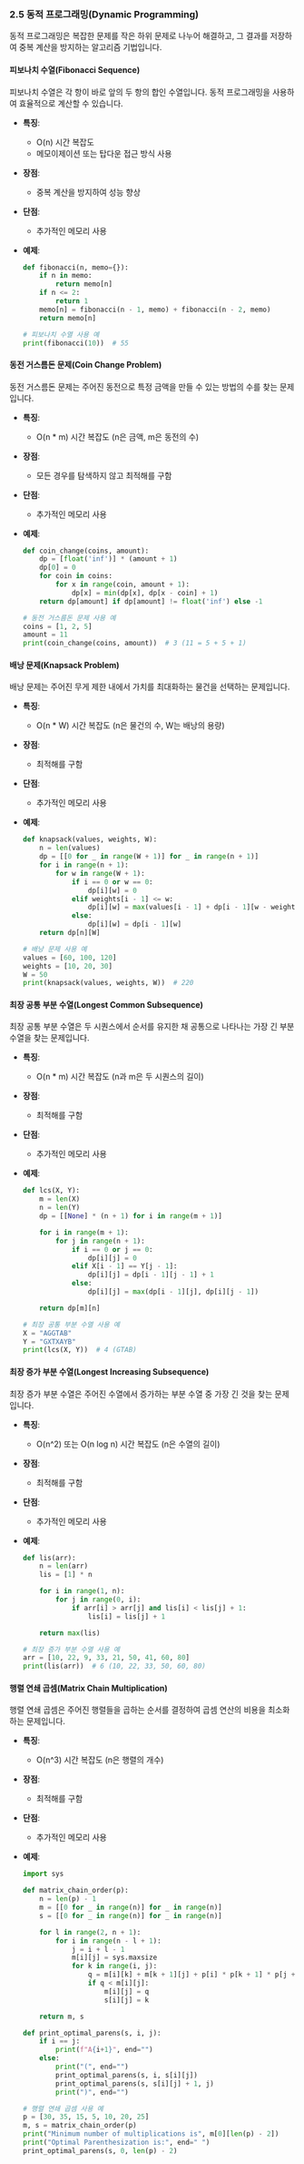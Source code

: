 ### 2.5 동적 프로그래밍(Dynamic Programming)

동적 프로그래밍은 복잡한 문제를 작은 하위 문제로 나누어 해결하고, 그 결과를 저장하여 중복 계산을 방지하는 알고리즘 기법입니다.

#### 피보나치 수열(Fibonacci Sequence)

피보나치 수열은 각 항이 바로 앞의 두 항의 합인 수열입니다. 동적 프로그래밍을 사용하여 효율적으로 계산할 수 있습니다.

- **특징**:
  - O(n) 시간 복잡도
  - 메모이제이션 또는 탑다운 접근 방식 사용

- **장점**:
  - 중복 계산을 방지하여 성능 향상

- **단점**:
  - 추가적인 메모리 사용

- **예제**:
  ```python
  def fibonacci(n, memo={}):
      if n in memo:
          return memo[n]
      if n <= 2:
          return 1
      memo[n] = fibonacci(n - 1, memo) + fibonacci(n - 2, memo)
      return memo[n]

  # 피보나치 수열 사용 예
  print(fibonacci(10))  # 55
  ```

#### 동전 거스름돈 문제(Coin Change Problem)

동전 거스름돈 문제는 주어진 동전으로 특정 금액을 만들 수 있는 방법의 수를 찾는 문제입니다.

- **특징**:
  - O(n * m) 시간 복잡도 (n은 금액, m은 동전의 수)

- **장점**:
  - 모든 경우를 탐색하지 않고 최적해를 구함

- **단점**:
  - 추가적인 메모리 사용

- **예제**:
  ```python
  def coin_change(coins, amount):
      dp = [float('inf')] * (amount + 1)
      dp[0] = 0
      for coin in coins:
          for x in range(coin, amount + 1):
              dp[x] = min(dp[x], dp[x - coin] + 1)
      return dp[amount] if dp[amount] != float('inf') else -1

  # 동전 거스름돈 문제 사용 예
  coins = [1, 2, 5]
  amount = 11
  print(coin_change(coins, amount))  # 3 (11 = 5 + 5 + 1)
  ```

#### 배낭 문제(Knapsack Problem)

배낭 문제는 주어진 무게 제한 내에서 가치를 최대화하는 물건을 선택하는 문제입니다.

- **특징**:
  - O(n * W) 시간 복잡도 (n은 물건의 수, W는 배낭의 용량)

- **장점**:
  - 최적해를 구함

- **단점**:
  - 추가적인 메모리 사용

- **예제**:
  ```python
  def knapsack(values, weights, W):
      n = len(values)
      dp = [[0 for _ in range(W + 1)] for _ in range(n + 1)]
      for i in range(n + 1):
          for w in range(W + 1):
              if i == 0 or w == 0:
                  dp[i][w] = 0
              elif weights[i - 1] <= w:
                  dp[i][w] = max(values[i - 1] + dp[i - 1][w - weights[i - 1]], dp[i - 1][w])
              else:
                  dp[i][w] = dp[i - 1][w]
      return dp[n][W]

  # 배낭 문제 사용 예
  values = [60, 100, 120]
  weights = [10, 20, 30]
  W = 50
  print(knapsack(values, weights, W))  # 220
  ```

#### 최장 공통 부분 수열(Longest Common Subsequence)

최장 공통 부분 수열은 두 시퀀스에서 순서를 유지한 채 공통으로 나타나는 가장 긴 부분 수열을 찾는 문제입니다.

- **특징**:
  - O(n * m) 시간 복잡도 (n과 m은 두 시퀀스의 길이)

- **장점**:
  - 최적해를 구함

- **단점**:
  - 추가적인 메모리 사용

- **예제**:
  ```python
  def lcs(X, Y):
      m = len(X)
      n = len(Y)
      dp = [[None] * (n + 1) for i in range(m + 1)]

      for i in range(m + 1):
          for j in range(n + 1):
              if i == 0 or j == 0:
                  dp[i][j] = 0
              elif X[i - 1] == Y[j - 1]:
                  dp[i][j] = dp[i - 1][j - 1] + 1
              else:
                  dp[i][j] = max(dp[i - 1][j], dp[i][j - 1])

      return dp[m][n]

  # 최장 공통 부분 수열 사용 예
  X = "AGGTAB"
  Y = "GXTXAYB"
  print(lcs(X, Y))  # 4 (GTAB)
  ```

#### 최장 증가 부분 수열(Longest Increasing Subsequence)

최장 증가 부분 수열은 주어진 수열에서 증가하는 부분 수열 중 가장 긴 것을 찾는 문제입니다.

- **특징**:
  - O(n^2) 또는 O(n log n) 시간 복잡도 (n은 수열의 길이)

- **장점**:
  - 최적해를 구함

- **단점**:
  - 추가적인 메모리 사용

- **예제**:
  ```python
  def lis(arr):
      n = len(arr)
      lis = [1] * n

      for i in range(1, n):
          for j in range(0, i):
              if arr[i] > arr[j] and lis[i] < lis[j] + 1:
                  lis[i] = lis[j] + 1

      return max(lis)

  # 최장 증가 부분 수열 사용 예
  arr = [10, 22, 9, 33, 21, 50, 41, 60, 80]
  print(lis(arr))  # 6 (10, 22, 33, 50, 60, 80)
  ```

#### 행렬 연쇄 곱셈(Matrix Chain Multiplication)

행렬 연쇄 곱셈은 주어진 행렬들을 곱하는 순서를 결정하여 곱셈 연산의 비용을 최소화하는 문제입니다.

- **특징**:
  - O(n^3) 시간 복잡도 (n은 행렬의 개수)

- **장점**:
  - 최적해를 구함

- **단점**:
  - 추가적인 메모리 사용

- **예제**:
  ```python
  import sys

  def matrix_chain_order(p):
      n = len(p) - 1
      m = [[0 for _ in range(n)] for _ in range(n)]
      s = [[0 for _ in range(n)] for _ in range(n)]

      for l in range(2, n + 1):
          for i in range(n - l + 1):
              j = i + l - 1
              m[i][j] = sys.maxsize
              for k in range(i, j):
                  q = m[i][k] + m[k + 1][j] + p[i] * p[k + 1] * p[j + 1]
                  if q < m[i][j]:
                      m[i][j] = q
                      s[i][j] = k

      return m, s

  def print_optimal_parens(s, i, j):
      if i == j:
          print(f"A{i+1}", end="")
      else:
          print("(", end="")
          print_optimal_parens(s, i, s[i][j])
          print_optimal_parens(s, s[i][j] + 1, j)
          print(")", end="")

  # 행렬 연쇄 곱셈 사용 예
  p = [30, 35, 15, 5, 10, 20, 25]
  m, s = matrix_chain_order(p)
  print("Minimum number of multiplications is", m[0][len(p) - 2])
  print("Optimal Parenthesization is:", end=" ")
  print_optimal_parens(s, 0, len(p) - 2)
  ```
